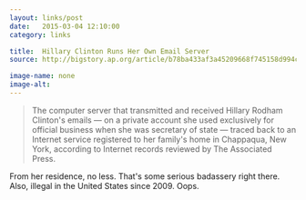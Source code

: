 ```yaml
---
layout: links/post
date:   2015-03-04 12:10:00
category: links

title:  Hillary Clinton Runs Her Own Email Server
source: http://bigstory.ap.org/article/b78ba433af3a45209668f745158d994c/clinton-ran-homebrew-computer-system-official-emails

image-name: none
image-alt:
---
```


>The computer server that transmitted and received Hillary Rodham Clinton's emails — on a private account she used exclusively for official business when she was secretary of state — traced back to an Internet service registered to her family's home in Chappaqua, New York, according to Internet records reviewed by The Associated Press.

From her residence, no less. That's some serious badassery right there.
Also, illegal in the United States since 2009. Oops.